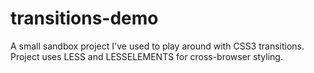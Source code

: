 transitions-demo
================

A small sandbox project I've used to play around with CSS3 transitions. Project uses LESS and LESSELEMENTS for cross-browser styling.